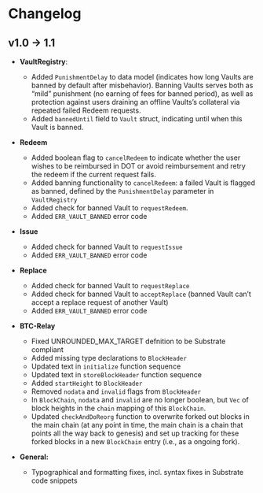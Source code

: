 # Changelog

## v1.0 → 1.1

* **VaultRegistry**:

  + Added ``PunishmentDelay`` to data model (indicates how long Vaults are banned by default after misbehavior). Banning Vaults serves both as “mild” punishment (no earning of fees for banned period), as well as protection against users draining an offline Vaults’s collateral via repeated failed Redeem requests. 
  + Added ``bannedUntil`` field to ``Vault`` struct, indicating until when this Vault is banned.

* **Redeem**

  + Added boolean flag to ``cancelRedeem`` to indicate whether the user wishes to be reimbursed in DOT or avoid reimbursement and retry the redeem if the current request fails. 
  + Added banning functionality to ``cancelRedeem``: a failed Vault is flagged as banned, defined by the ``PunishmentDelay`` parameter in ``VaultRegistry``
  + Added check for banned Vault to ``requestRedeem``.
  + Added ``ERR_VAULT_BANNED`` error code

* **Issue**

  + Added check for banned Vault to ``requestIssue``
  + Added ``ERR_VAULT_BANNED`` error code

* **Replace**
  
  + Added check for banned Vault to ``requestReplace``
  + Added check for banned Vault to ``acceptReplace`` (banned Vault can’t accept a replace request of another Vault)
  + Added ``ERR_VAULT_BANNED`` error code

* **BTC-Relay**

  + Fixed UNROUNDED_MAX_TARGET defnition to be Substrate compliant
  + Added missing type declarations to ``BlockHeader``
  + Updated text in  ``initialize`` function sequence
  + Updated text in  ``storeBlockHeader`` function sequence
  + Added ``startHeight`` to ``BlockHeader``
  + Removed ``nodata`` and ``invalid`` flags from ``BlockHeader``
  + In ``BlockChain``, ``nodata`` and ``invalid`` are no longer boolean, but ``Vec`` of block heights in the ``chain`` mapping of this ``BlockChain``.
  + Updated ``checkAndDoReorg`` function to overwrite forked out blocks in the main chain (at any point in time, the main chain is a chain that points all the way back to genesis) and set up tracking for these forked blocks in a new ``BlockChain`` entry (i.e., as a ongoing fork).

* **General:**
 
  + Typographical and formatting fixes, incl. syntax fixes in Substrate code snippets
